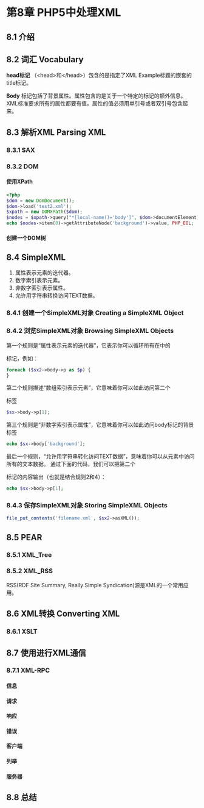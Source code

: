 # 第8章 PHP5中处理XML
## 8.1 介绍
## 8.2 词汇   Vocabulary

**head标记** （\<head>和\</head>）包含的是指定了XML Example标题的嵌套的title标记。

**Body** 标记包括了背景属性。属性包含的是关于一个特定的标记的额外信息。
XML标准要求所有的属性都要有值。属性的值必须用单引号或者双引号包含起来。

## 8.3 解析XML    Parsing XML
### 8.3.1 SAX
### 8.3.2 DOM
#### 使用XPath
```php
<?php
$dom = new DomDocument();
$dom->load('test2.xml');
$xpath = new DOMXPath($dom);
$nodes = $xpath->query("*[local-name()='body']", $dom->documentElement);
echo $nodes->item(0)->getAttributeNode('background')->value, PHP_EOL;
```
#### 创建一个DOM树

## 8.4 SimpleXML
1. 属性表示元素的迭代器。
2. 数字索引表示元素。
3. 非数字索引表示属性。
4. 允许用字符串转换访问TEXT数据。

### 8.4.1 创建一个SimpleXML对象   Creating a SimpleXML Object
### 8.4.2 浏览SimpleXML对象     Browsing SimpleXML Objects
第一个规则是“属性表示元素的迭代器”，它表示你可以循环所有在<body>中的<p>标记，例如：
```php
foreach ($sx2->body->p as $p) {
}
```

第二个规则描述“数组索引表示元素”，它意味着你可以如此访问第二个<p>标签
```php
$sx->body->p[1];
```

第三个规则是“非数字索引表示属性”，它意味着你可以如此访问body标记的背景标签
```php
echo $sx->body['background'];
```

最后一个规则，“允许用字符串转化访问TEXT数据”，意味着你可以从元素中访问所有的文本数据。
通过下面的代码，我们可以把第二个<p>标记的内容输出（也就是结合规则2和4）：
```php
echo $sx->body->p[1];
```

### 8.4.3 保存SimpleXML对象     Storing SimpleXML Objects
```php
file_put_contents('filename.xml', $sx2->asXML());
```

## 8.5 PEAR
### 8.5.1 XML_Tree
### 8.5.2 XML_RSS
RSS(RDF Site Summary, Really Simple Syndication)源是XML的一个常用应用。

## 8.6 XML转换    Converting XML
### 8.6.1 XSLT
## 8.7 使用进行XML通信
### 8.7.1 XML-RPC
#### 信息
#### 请求
#### 响应
#### 错误
#### 客户端
#### 列举
#### 服务器

## 8.8 总结

